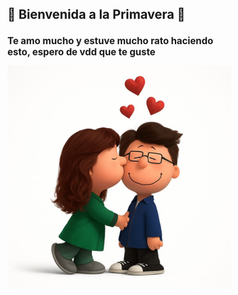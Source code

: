 # 🌸 Bienvenida a la Primavera 🌼
## Te amo mucho y estuve mucho rato haciendo esto, espero de vdd que te guste
![Flores](https://github.com/FlowersKey/FlowersKey.github.io/blob/main/img/jeje.jpeg?raw=true)
